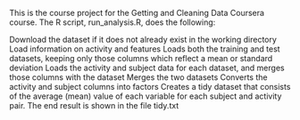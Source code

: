 This is the course project for the Getting and Cleaning Data Coursera course. The R script, run_analysis.R, does the following:

Download the dataset if it does not already exist in the working directory
Load information on  activity and features
Loads both the training and test datasets, keeping only those columns which reflect a mean or standard deviation
Loads the activity and subject data for each dataset, and merges those columns with the dataset
Merges the two datasets
Converts the activity and subject columns into factors
Creates a tidy dataset that consists of the average (mean) value of each variable for each subject and activity pair.
The end result is shown in the file tidy.txt